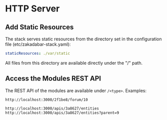 # HTTP Server

## Add Static Resources

The stack serves static resources from the directory set in the configuration file
(etc/zakadabar-stack.yaml):

```yaml
staticResources: ./var/static
```

All files from this directory are available directly under the "/" path.

## Access the Modules REST API

The REST API of the modules are available under `/<type>`. Examples:

```text
http://localhost:3000/2f1be8/forum/10

```

```
http://localhost:3000/apis/3a8627/entities
http://localhost:3000/apis/3a8627/entities?parent=9
```